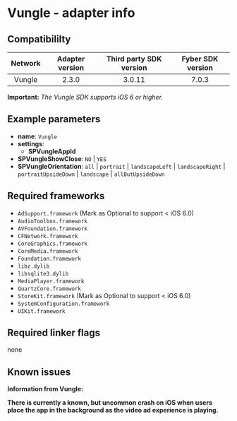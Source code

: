 # Vungle - adapter info

## Compatibililty

| Network | Adapter version | Third party SDK version | Fyber SDK version |
|:----------:|:-------------:|:-----------------------:|:------------:|
| Vungle | 2.3.0 | 3.0.11 | 7.0.3 |

**Important:** *The Vungle SDK supports iOS 6 or higher.*

## Example parameters

* **name**: `Vungle`
* **settings**:
	* **SPVungleAppId**
* **SPVungleShowClose**: `NO` | `YES`
* **SPVungleOrientation**: `all` | `portrait` | `landscapeLeft` | `landscapeRight` | `portraitUpsideDown` | `landscape` | `allButUpsideDown`


## Required frameworks

* `AdSupport.framework` (Mark as Optional to support < iOS 6.0)
* `AudioToolbox.framework`
* `AVFoundation.framework`
* `CFNetwork.framework`
* `CoreGraphics.framework`
* `CoreMedia.framework`
* `Foundation.framework`
* `libz.dylib`
* `libsqlite3.dylib`
* `MediaPlayer.framework`
* `QuartzCore.framework`
* `StoreKit.framework` (Mark as Optional to support < iOS 6.0)
* `SystemConfiguration.framework`
* `UIKit.framework`

## Required linker flags

 none
 
## Known issues
**Information from Vungle:**

**There is currently a known, but uncommon crash on iOS when users place the app in the background as the video ad experience is playing.**